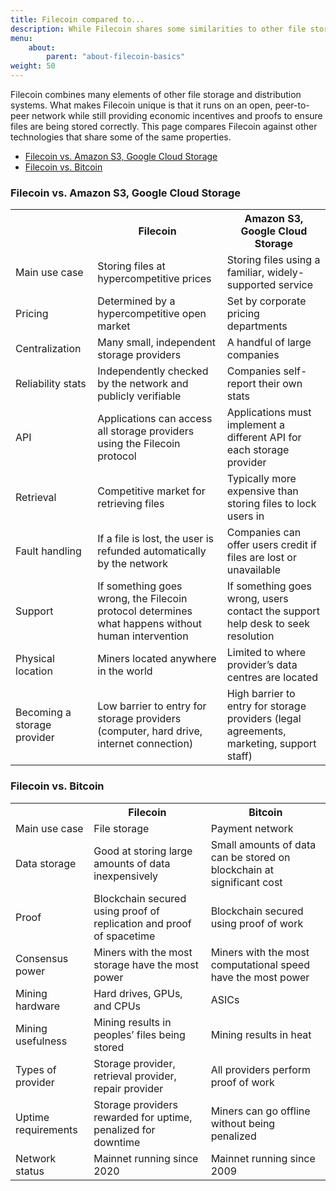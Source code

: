 ```yaml
---
title: Filecoin compared to...
description: While Filecoin shares some similarities to other file storage solutions, the protocol has significant differences that one should consider.
menu:
    about:
        parent: "about-filecoin-basics"
weight: 50
---
```


Filecoin combines many elements of other file storage and distribution systems. What makes Filecoin unique is that it runs on an open, peer-to-peer network while still providing economic incentives and proofs to ensure files are being stored correctly. This page compares Filecoin against other technologies that share some of the same properties.

- [Filecoin vs. Amazon S3, Google Cloud Storage](#filecoin-vs-amazon-s3-google-cloud-storage)
- [Filecoin vs. Bitcoin](#filecoin-vs-bitcoin)

### Filecoin vs. Amazon S3, Google Cloud Storage

<table class="comparison">
    <tr>
        <th></th>
        <th>Filecoin</th>
        <th>Amazon S3, Google Cloud Storage</th>
    </tr>
    <tr>
        <td>Main use case</td>
        <td>Storing files at hypercompetitive prices</td>
        <td>Storing files using a familiar, widely-supported service</td>
    </tr>
    <tr>
        <td>Pricing</td>
        <td>Determined by a hypercompetitive open market</td>
        <td>Set by corporate pricing departments</td>
    </tr>
    <tr>
        <td>Centralization</td>
        <td>Many small, independent storage providers</td>
        <td>A handful of large companies</td>
    </tr>
    <tr>
        <td>Reliability stats</td>
        <td>Independently checked by the network and publicly verifiable</td>
        <td>Companies self-report their own stats</td>
    </tr>
    <tr>
        <td>API</td>
        <td>Applications can access all storage providers using the Filecoin protocol</td>
        <td>Applications must implement a different API for each storage provider</td>
    </tr>
    <tr>
        <td>Retrieval</td>
        <td>Competitive market for retrieving files</td>
        <td>Typically more expensive than storing files to lock users in</td>
    </tr>
    <tr>
        <td>Fault handling</td>
        <td>If a file is lost, the user is refunded automatically by the network</td>
        <td>Companies can offer users credit if files are lost or unavailable</td>
    </tr>
    <tr>
        <td>Support</td>
        <td>If something goes wrong, the Filecoin protocol determines what happens without human intervention</td>
        <td>If something goes wrong, users contact the support help desk to seek resolution</td>
    </tr>
    <tr>
        <td>Physical location</td>
        <td>Miners located anywhere in the world</td>
        <td>Limited to where provider’s data centres are located</td>
    </tr>
    <tr>
        <td>Becoming a storage provider</td>
        <td>Low barrier to entry for storage providers (computer, hard drive, internet connection)</td>
        <td>High barrier to entry for storage providers (legal agreements, marketing, support staff)</td>
    </tr>
</table>

### Filecoin vs. Bitcoin

<table class="comparison">
    <tr>
        <th></th>
        <th>Filecoin</th>
        <th>Bitcoin</th>
    </tr>
    <tr>
        <td>Main use case</td>
        <td>File storage</td>
        <td>Payment network</td>
    </tr>
    <tr>
        <td>Data storage</td>
        <td>Good at storing large amounts of data inexpensively</td>
        <td>Small amounts of data can be stored on blockchain at significant cost</td>
    </tr>
    <tr>
        <td>Proof</td>
        <td>Blockchain secured using proof of replication and proof of spacetime</td>
        <td>Blockchain secured using proof of work</td>
    </tr>
    <tr>
        <td>Consensus power</td>
        <td>Miners with the most storage have the most power</td>
        <td>Miners with the most computational speed have the most power</td>
    </tr>
    <tr>
        <td>Mining hardware</td>
        <td>Hard drives, GPUs, and CPUs</td>
        <td>ASICs</td>
    </tr>
    <tr>
        <td>Mining usefulness</td>
        <td>Mining results in peoples’ files being stored</td>
        <td>Mining results in heat</td>
    </tr>
    <tr>
        <td>Types of provider</td>
        <td>Storage provider, retrieval provider, repair provider</td>
        <td>All providers perform proof of work</td>
    </tr>
    <tr>
        <td>Uptime requirements</td>
        <td>Storage providers rewarded for uptime, penalized for downtime</td>
        <td>Miners can go offline without being penalized</td>
    </tr>
    <tr>
        <td>Network status</td>
        <td>Mainnet running since 2020</td>
        <td>Mainnet running since 2009</td>
    </tr>
</table>
